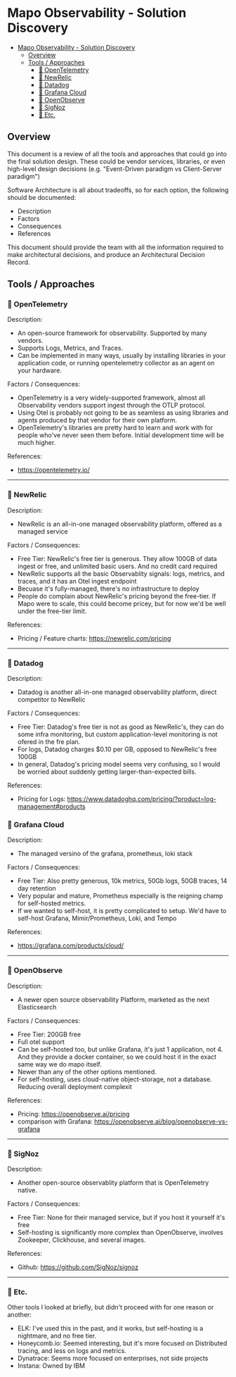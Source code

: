 # Mapo Observability - Solution Discovery

- [Mapo Observability - Solution Discovery](#mapo-observability---solution-discovery)
  - [Overview](#overview)
  - [Tools / Approaches](#tools--approaches)
    - [🔎 OpenTelemetry](#-opentelemetry)
    - [🔎 NewRelic](#-newrelic)
    - [🔎 Datadog](#-datadog)
    - [🔎 Grafana Cloud](#-grafana-cloud)
    - [🔎 OpenObserve](#-openobserve)
    - [🔎 SigNoz](#-signoz)
    - [🔎 Etc.](#-etc)


## Overview
This document is a review of all the tools and approaches that could go into the final solution design. These could be vendor services, libraries, or even high-level design decisions (e.g. "Event-Driven paradigm vs Client-Server paradigm")

Software Architecture is all about tradeoffs, so for each option, the following should be documented:
- Description
- Factors
- Consequences
- References


This document should provide the team with all the information required to make architectural decisions, and produce an Architectural Decision Record. 

## Tools / Approaches

### 🔎 OpenTelemetry
Description:
- An open-source framework for observability. Supported by many vendors.
- Supports Logs, Metrics, and Traces.
- Can be implemented in many ways, usually by installing libraries in your application code, or running opentelemetry collector as an agent on your hardware.

Factors / Consequences:
- OpenTelemetry is a very widely-supported framework, almost all Observability vendors support ingest through the OTLP protocol.
- Using Otel is probably not going to be as seamless as using libraries and agents produced by that vendor for their own platform. 
- OpenTelemetry's libraries are pretty hard to learn and work with for people who've never seen them before. Initial development time will be much higher.

References:
- https://opentelemetry.io/

---

### 🔎 NewRelic
Description:
- NewRelic is an all-in-one managed observability platform, offered as a managed service

Factors / Consequences:
- Free Tier: NewRelic's free tier is generous. They allow 100GB of data ingest or free, and unlimited basic users. And no credit card required
- NewRelic supports all the basic Observablity signals: logs, metrics, and traces, and it has an Otel ingest endpoint
- Becuase it's fully-managed, there's no infrastructure to deploy
- People do complain about NewRelic's pricing beyond the free-tier. If Mapo were to scale, this could become pricey, but for now we'd be well under the free-tier limit.


References:
- Pricing / Feature charts: https://newrelic.com/pricing

---

### 🔎 Datadog
Description:
- Datadog is another all-in-one managed observability platform, direct competitor to NewRelic

Factors / Consequences:
- Free Tier: Datadog's free tier is not as good as NewRelic's, they can do some infra monitoring, but custom application-level monitoring is not ofered in the fre plan.
- For logs, Datadog charges $0.10 per GB, opposed to NewRelic's free 100GB
- In general, Datadog's pricing model seems very confusing, so I would be worried about suddenly getting larger-than-expected bills.


References:
- Pricing for Logs: https://www.datadoghq.com/pricing/?product=log-management#products

### 🔎 Grafana Cloud
Description:
- The managed versino of the grafana, prometheus, loki stack

Factors / Consequences:
- Free Tier: Also pretty generous, 10k metrics, 50Gb logs, 50GB traces, 14 day retention
- Very popular and mature, Prometheus especially is the reigning champ for self-hosted metrics.
- If we wanted to self-host, it is pretty complicated to setup. We'd have to self-host Grafana, Mimir/Prometheus, Loki, and Tempo


References:
- https://grafana.com/products/cloud/


---
### 🔎 OpenObserve
Description:
- A newer open source observability Platform, marketed as the next Elasticsearch

Factors / Consequences:
- Free Tier: 200GB free
- Full otel support
- Can be self-hosted too, but unlike Grafana, it's just 1 application, not 4. And they provide a docker container, so we could host it in the exact same way we do mapo itself.
- Newer than any of the other options mentioned.
- For self-hosting, uses cloud-native object-storage, not a database. Reducing overall deployment complexit


References:
- Pricing: https://openobserve.ai/pricing
- comparison with Grafana: https://openobserve.ai/blog/openobserve-vs-grafana

---

### 🔎 SigNoz
Description:
- Another open-source observablity platform that is OpenTelemetry native.

Factors / Consequences:
- Free Tier: None for their managed service, but if you host it yourself it's free
- Self-hosting is significantly more complex than OpenObserve, involves Zookeeper, Clickhouse, and several images.

References:
- Github: https://github.com/SigNoz/signoz


---
### 🔎 Etc.
Other tools I looked at briefly, but didn't proceed with for one reason or another:

- ELK: I've used this in the past, and it works, but self-hosting is a nightmare, and no free tier.
- Honeycomb.io: Seemed interesting, but it's more focused on Distributed tracing, and less on logs and metrics.
- Dynatrace: Seems more focused on enterprises, not side projects
- Instana: Owned by IBM